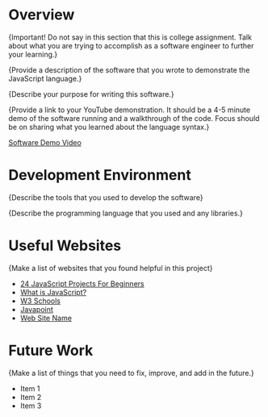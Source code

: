 # Overview

{Important! Do not say in this section that this is college assignment. Talk about what you are trying to accomplish as a software engineer to further your learning.}

{Provide a description of the software that you wrote to demonstrate the JavaScript language.}

{Describe your purpose for writing this software.}

{Provide a link to your YouTube demonstration. It should be a 4-5 minute demo of the software running and a walkthrough of the code. Focus should be on sharing what you learned about the language syntax.}

[Software Demo Video](http://youtube.link.goes.here)

# Development Environment

{Describe the tools that you used to develop the software}

{Describe the programming language that you used and any libraries.}

# Useful Websites

{Make a list of websites that you found helpful in this project}

- [24 JavaScript Projects For Beginners](https://mikkegoes.com/javascript-projects-for-beginners/)
- [What is JavaScript?](https://developer.mozilla.org/en-US/docs/Learn/JavaScript/First_steps/What_is_JavaScript)
- [W3 Schools](https://www.w3schools.com/graphics/game_obstacles.asp)
- [Javapoint](https://www.javatpoint.com/es6-arrow-function)
- [Web Site Name](http://url.link.goes.here)

# Future Work

{Make a list of things that you need to fix, improve, and add in the future.}

- Item 1
- Item 2
- Item 3
